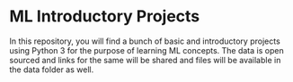 # ML Introductory Projects
In this repository, you will find a bunch of basic and introductory projects using Python 3 for the purpose of learning ML concepts.
The data is open sourced and links for the same will be shared and files will be available in the data folder as well.
